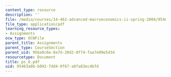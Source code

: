 ```yaml
---
content_type: resource
description: ''
file: /media/courses/14-462-advanced-macroeconomics-ii-spring-2004/95463a8bb8927dd49f67a8fa83ec4bfd_ps_6.pdf
file_type: application/pdf
learning_resource_types:
- Assignments
ocw_type: OCWFile
parent_title: Assignments
parent_type: CourseSection
parent_uid: 956a9c6e-8a7d-20d2-0f74-faa7e09e543d
resourcetype: Document
title: ps_6.pdf
uid: 95463a8b-b892-7dd4-9f67-a8fa83ec4bfd
---
```

